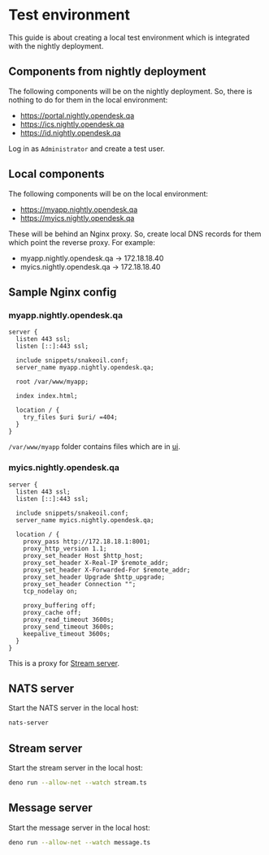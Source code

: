# Test environment

This guide is about creating a local test environment which is integrated with
the nightly deployment.

## Components from nightly deployment

The following components will be on the nightly deployment. So, there is nothing
to do for them in the local environment:

- https://portal.nightly.opendesk.qa
- https://ics.nightly.opendesk.qa
- https://id.nightly.opendesk.qa

Log in as `Administrator` and create a test user.

## Local components

The following components will be on the local environment:

- https://myapp.nightly.opendesk.qa
- https://myics.nightly.opendesk.qa

These will be behind an Nginx proxy. So, create local DNS records for them which
point the reverse proxy. For example:

- myapp.nightly.opendesk.qa -> 172.18.18.40
- myics.nightly.opendesk.qa -> 172.18.18.40

## Sample Nginx config

### myapp.nightly.opendesk.qa

```config
server {
  listen 443 ssl;
  listen [::]:443 ssl;

  include snippets/snakeoil.conf;
  server_name myapp.nightly.opendesk.qa;

  root /var/www/myapp;

  index index.html;

  location / {
    try_files $uri $uri/ =404;
  }
}
```

`/var/www/myapp` folder contains files which are in [ui](../ui).

### myics.nightly.opendesk.qa

```config
server {
  listen 443 ssl;
  listen [::]:443 ssl;

  include snippets/snakeoil.conf;
  server_name myics.nightly.opendesk.qa;

  location / {
    proxy_pass http://172.18.18.1:8001;
    proxy_http_version 1.1;
    proxy_set_header Host $http_host;
    proxy_set_header X-Real-IP $remote_addr;
    proxy_set_header X-Forwarded-For $remote_addr;
    proxy_set_header Upgrade $http_upgrade;
    proxy_set_header Connection "";
    tcp_nodelay on;

    proxy_buffering off;
    proxy_cache off;
    proxy_read_timeout 3600s;
    proxy_send_timeout 3600s;
    keepalive_timeout 3600s;
  }
}
```

This is a proxy for [Stream server](../stream.ts).

## NATS server

Start the NATS server in the local host:

```bash
nats-server
```

## Stream server

Start the stream server in the local host:

```bash
deno run --allow-net --watch stream.ts
```

## Message server

Start the message server in the local host:

```bash
deno run --allow-net --watch message.ts
```
